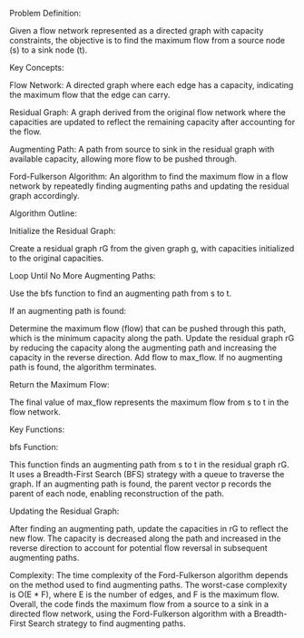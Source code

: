 Problem Definition:

Given a flow network represented as a directed graph with capacity constraints, the objective is to find the maximum flow from a source node (s) to a sink node (t).

Key Concepts:

Flow Network: A directed graph where each edge has a capacity, indicating the maximum flow that the edge can carry.

Residual Graph: A graph derived from the original flow network where the capacities are updated to reflect the remaining capacity after accounting for the flow.

Augmenting Path: A path from source to sink in the residual graph with available capacity, allowing more flow to be pushed through.

Ford-Fulkerson Algorithm: An algorithm to find the maximum flow in a flow network by repeatedly finding augmenting paths and updating the residual graph accordingly.

Algorithm Outline:

Initialize the Residual Graph:

Create a residual graph rG from the given graph g, with capacities initialized to the original capacities.

Loop Until No More Augmenting Paths:

Use the bfs function to find an augmenting path from s to t.

If an augmenting path is found:

Determine the maximum flow (flow) that can be pushed through this path, which is the minimum capacity along the path.
Update the residual graph rG by reducing the capacity along the augmenting path and increasing the capacity in the reverse direction.
Add flow to max_flow.
If no augmenting path is found, the algorithm terminates.

Return the Maximum Flow:

The final value of max_flow represents the maximum flow from s to t in the flow network.

Key Functions:

bfs Function:

This function finds an augmenting path from s to t in the residual graph rG.
It uses a Breadth-First Search (BFS) strategy with a queue to traverse the graph.
If an augmenting path is found, the parent vector p records the parent of each node, enabling reconstruction of the path.

Updating the Residual Graph:

After finding an augmenting path, update the capacities in rG to reflect the new flow. The capacity is decreased along the path and increased in the reverse direction to account for potential flow reversal in subsequent augmenting paths.

Complexity:
The time complexity of the Ford-Fulkerson algorithm depends on the method used to find augmenting paths. The worst-case complexity is O(E * F), where E is the number of edges, and F is the maximum flow.
Overall, the code finds the maximum flow from a source to a sink in a directed flow network, using the Ford-Fulkerson algorithm with a Breadth-First Search strategy to find augmenting paths.
